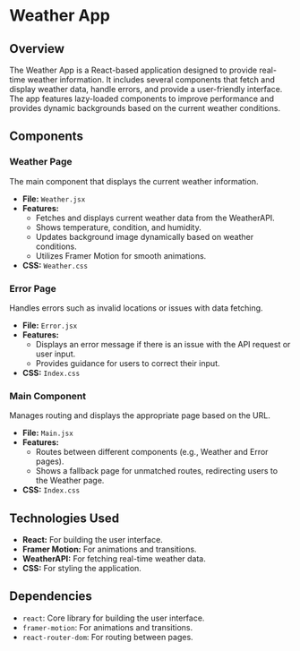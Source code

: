 # Weather App

## Overview

The Weather App is a React-based application designed to provide real-time weather information. It includes several components that fetch and display weather data, handle errors, and provide a user-friendly interface. The app features lazy-loaded components to improve performance and provides dynamic backgrounds based on the current weather conditions.

## Components

### Weather Page

The main component that displays the current weather information.

- **File:** `Weather.jsx`
- **Features:**
  - Fetches and displays current weather data from the WeatherAPI.
  - Shows temperature, condition, and humidity.
  - Updates background image dynamically based on weather conditions.
  - Utilizes Framer Motion for smooth animations.
- **CSS:** `Weather.css`

### Error Page

Handles errors such as invalid locations or issues with data fetching.

- **File:** `Error.jsx`
- **Features:**
  - Displays an error message if there is an issue with the API request or user input.
  - Provides guidance for users to correct their input.
- **CSS:** `Index.css`

### Main Component

Manages routing and displays the appropriate page based on the URL.

- **File:** `Main.jsx`
- **Features:**
  - Routes between different components (e.g., Weather and Error pages).
  - Shows a fallback page for unmatched routes, redirecting users to the Weather page.
- **CSS:** `Index.css`

## Technologies Used

- **React:** For building the user interface.
- **Framer Motion:** For animations and transitions.
- **WeatherAPI:** For fetching real-time weather data.
- **CSS:** For styling the application.

## Dependencies

- `react`: Core library for building the user interface.
- `framer-motion`: For animations and transitions.
- `react-router-dom`: For routing between pages.